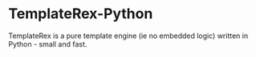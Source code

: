 # TemplateRex-Python
TemplateRex is a pure template engine (ie no embedded logic) written in Python - small and fast.
